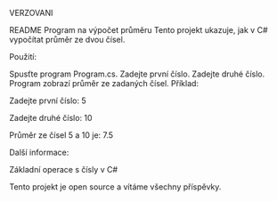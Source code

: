 VERZOVANI 


README
Program na výpočet průměru
Tento projekt ukazuje, jak v C# vypočítat průměr ze dvou čísel.

Použití:

Spusťte program Program.cs.
Zadejte první číslo.
Zadejte druhé číslo.
Program zobrazí průměr ze zadaných čísel.
Příklad:

Zadejte první číslo:
5

Zadejte druhé číslo:
10

Průměr ze čísel 5 a 10 je: 7.5


Další informace:

Základní operace s čísly v C#


Tento projekt je open source a vítáme všechny příspěvky.
